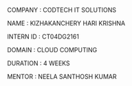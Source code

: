 COMPANY : CODTECH IT SOLUTIONS

NAME : KIZHAKANCHERY HARI KRISHNA

INTERN ID : CT04DG2161

DOMAIN : CLOUD COMPUTING

DURATION : 4 WEEKS

MENTOR : NEELA SANTHOSH KUMAR
